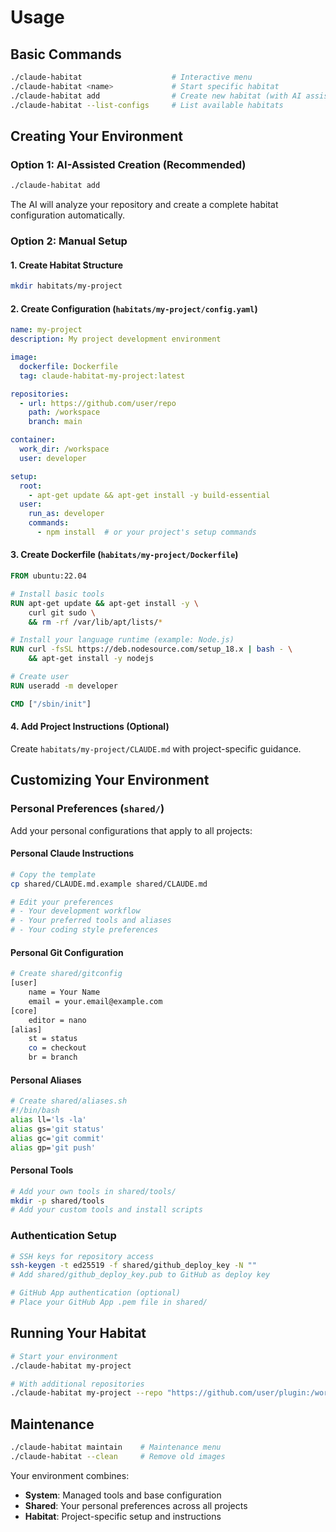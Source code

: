 # Usage

## Basic Commands

```bash
./claude-habitat                    # Interactive menu
./claude-habitat <name>             # Start specific habitat
./claude-habitat add                # Create new habitat (with AI assistance)
./claude-habitat --list-configs     # List available habitats
```

## Creating Your Environment

### Option 1: AI-Assisted Creation (Recommended)
```bash
./claude-habitat add
```
The AI will analyze your repository and create a complete habitat configuration automatically.

### Option 2: Manual Setup

#### 1. Create Habitat Structure
```bash
mkdir habitats/my-project
```

#### 2. Create Configuration (`habitats/my-project/config.yaml`)
```yaml
name: my-project
description: My project development environment

image:
  dockerfile: Dockerfile
  tag: claude-habitat-my-project:latest

repositories:
  - url: https://github.com/user/repo
    path: /workspace
    branch: main

container:
  work_dir: /workspace
  user: developer

setup:
  root:
    - apt-get update && apt-get install -y build-essential
  user:
    run_as: developer
    commands:
      - npm install  # or your project's setup commands
```

#### 3. Create Dockerfile (`habitats/my-project/Dockerfile`)
```dockerfile
FROM ubuntu:22.04

# Install basic tools
RUN apt-get update && apt-get install -y \
    curl git sudo \
    && rm -rf /var/lib/apt/lists/*

# Install your language runtime (example: Node.js)
RUN curl -fsSL https://deb.nodesource.com/setup_18.x | bash - \
    && apt-get install -y nodejs

# Create user
RUN useradd -m developer

CMD ["/sbin/init"]
```

#### 4. Add Project Instructions (Optional)
Create `habitats/my-project/CLAUDE.md` with project-specific guidance.

## Customizing Your Environment

### Personal Preferences (`shared/`)

Add your personal configurations that apply to all projects:

#### Personal Claude Instructions
```bash
# Copy the template
cp shared/CLAUDE.md.example shared/CLAUDE.md

# Edit your preferences
# - Your development workflow
# - Your preferred tools and aliases
# - Your coding style preferences
```

#### Personal Git Configuration
```bash
# Create shared/gitconfig
[user]
    name = Your Name
    email = your.email@example.com
[core]
    editor = nano
[alias]
    st = status
    co = checkout
    br = branch
```

#### Personal Aliases
```bash
# Create shared/aliases.sh
#!/bin/bash
alias ll='ls -la'
alias gs='git status'
alias gc='git commit'
alias gp='git push'
```

#### Personal Tools
```bash
# Add your own tools in shared/tools/
mkdir -p shared/tools
# Add your custom tools and install scripts
```

### Authentication Setup

```bash
# SSH keys for repository access
ssh-keygen -t ed25519 -f shared/github_deploy_key -N ""
# Add shared/github_deploy_key.pub to GitHub as deploy key

# GitHub App authentication (optional)
# Place your GitHub App .pem file in shared/
```

## Running Your Habitat

```bash
# Start your environment
./claude-habitat my-project

# With additional repositories
./claude-habitat my-project --repo "https://github.com/user/plugin:/workspace/plugins/plugin"
```

## Maintenance

```bash
./claude-habitat maintain    # Maintenance menu
./claude-habitat --clean     # Remove old images
```

Your environment combines:
- **System**: Managed tools and base configuration
- **Shared**: Your personal preferences across all projects  
- **Habitat**: Project-specific setup and instructions